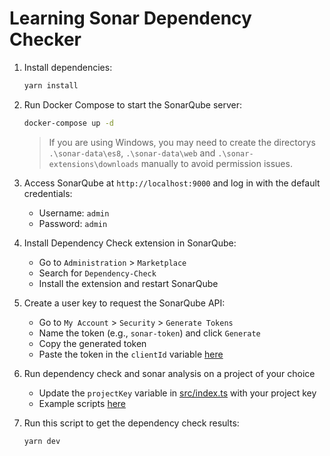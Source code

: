 # Learning Sonar Dependency Checker

1. Install dependencies:
    ```bash
    yarn install
    ```

1. Run Docker Compose to start the SonarQube server:
    ```bash
    docker-compose up -d
    ```

    > If you are using Windows, you may need to create the directorys `.\sonar-data\es8`, `.\sonar-data\web` and `.\sonar-extensions\downloads` manually to avoid permission issues.

1. Access SonarQube at `http://localhost:9000` and log in with the default credentials:
    - Username: `admin`
    - Password: `admin`

1. Install Dependency Check extension in SonarQube:
    - Go to `Administration` > `Marketplace`
    - Search for `Dependency-Check`
    - Install the extension and restart SonarQube

1. Create a user key to request the SonarQube API:
    - Go to `My Account` > `Security` > `Generate Tokens`
    - Name the token (e.g., `sonar-token`) and click `Generate`
    - Copy the generated token
    - Paste the token in the `clientId` variable [here](src\index.ts)

1. Run dependency check and sonar analysis on a project of your choice
    - Update the `projectKey` variable in [src/index.ts](src/index.ts) with your project key
    - Example scripts [here](./scripts)

1. Run this script to get the dependency check results:
    ```bash
    yarn dev
    ```
